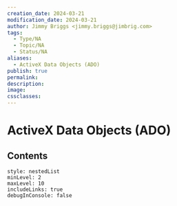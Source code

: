 ```yaml
---
creation_date: 2024-03-21
modification_date: 2024-03-21
author: Jimmy Briggs <jimmy.briggs@jimbrig.com>
tags:
  - Type/NA
  - Topic/NA
  - Status/NA
aliases:
  - ActiveX Data Objects (ADO)
publish: true
permalink:
description:
image:
cssclasses:
---
```



# ActiveX Data Objects (ADO)

## Contents

```table-of-contents
style: nestedList
minLevel: 2
maxLevel: 10
includeLinks: true
debugInConsole: false
```
